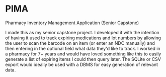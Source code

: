 # PIMA
Pharmacy Inventory Management Application (Senior Capstone)

I made this as my senior capstone project. I developed it with the intention of having it used to track expiring medications
and lot numbers by allowing the user to scan the barcode on an item (or enter an NDC manually) and then entering in the
optional field what data they'd like to track. I worked in a pharmacy for 7+ years and would have loved something like
this to easily generate a list of expiring items I could then query later. The SQLite or CSV export would ideally be used
with a DBMS for easy generation of relevant data.
